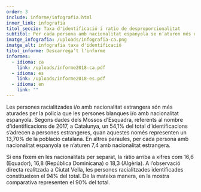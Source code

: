 ```yaml
---
order: 3
include: informe/infografia.html
inner_link: infografia
titol_seccio: Taxa d'identificació i ratio de desproporcionalitat
subtitol: Per cada persona amb nacionalitat espanyola se n’aturen més de 7 amb nacionalitat estrangera
imatge_infografia: /uploads/infografia-ca.png
imatge_alt: infografia taxa d'identificació
titol_informe: Descarrega’t l'informe
informes:
  - idioma: ca
    link: /uploads/informe2018-ca.pdf
  - idioma: es
    link: /uploads/informe2018-es.pdf
  - idioma: en
    link: ""
---
```

Les persones racialitzades i/o amb nacionalitat estrangera són més aturades per la policia que les persones blanques i/o amb nacionalitat espanyola. Segons dades dels Mossos d’Esquadra, referents al nombre d’identificacions de 2017, a Catalunya, un 54,1% del total d’identificacions s’adrecen a persones estrangeres, quan aquestes només representen un 13,70% de la població catalana. En altres paraules, per cada persona amb nacionalitat espanyola se n’aturen 7,4 amb nacionalitat estrangera.

Si ens fixem en les nacionalitats per separat, la ràtio arriba a xifres com 16,6 (Equador), 16,8 (República Dominicana) o 18,3 (Algèria). A l’observació directa realitzada a Ciutat Vella, les persones racialitzades identificades constitueixen el 94% del total. De la mateixa manera, en la mostra comparativa representen el 90% del total.
